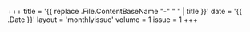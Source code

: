 +++
title = '{{ replace .File.ContentBaseName "-" " " | title }}'
date = '{{ .Date }}'
layout = 'monthlyissue'
volume = 1
issue = 1
+++